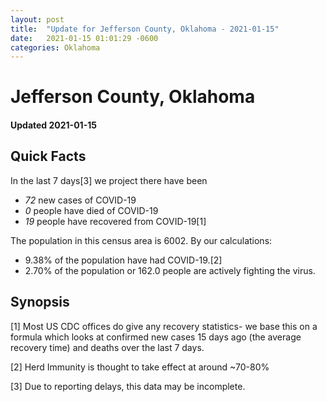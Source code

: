 ```yaml
---
layout: post
title:  "Update for Jefferson County, Oklahoma - 2021-01-15"
date:   2021-01-15 01:01:29 -0600
categories: Oklahoma
---
```


# Jefferson County, Oklahoma
#### Updated 2021-01-15

## Quick Facts

In the last 7 days[3] we project there have been
- *72* new cases of COVID-19
- *0* people have died of COVID-19
- *19* people have recovered from COVID-19[1]

The population in this census area is 6002. By our calculations:
- 9.38% of the population have had COVID-19.[2]
- 2.70% of the population or 162.0 people are actively fighting the virus.

## Synopsis




[1] Most US CDC offices do give any recovery statistics- we base this on a formula which looks at confirmed new cases
15 days ago (the average recovery time) and deaths over the last 7 days.

[2] Herd Immunity is thought to take effect at around ~70-80%

[3] Due to reporting delays, this data may be incomplete.
 
    